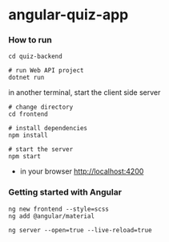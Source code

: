 # angular-quiz-app

### How to run

```
cd quiz-backend

# run Web API project
dotnet run
```

in another terminal, start the client side server
```
# change directory
cd frontend

# install dependencies
npm install

# start the server
npm start
```

* in your browser [http://localhost:4200](http://localhost:4200)

### Getting started with Angular
```
ng new frontend --style=scss
ng add @angular/material

ng server --open=true --live-reload=true
```
